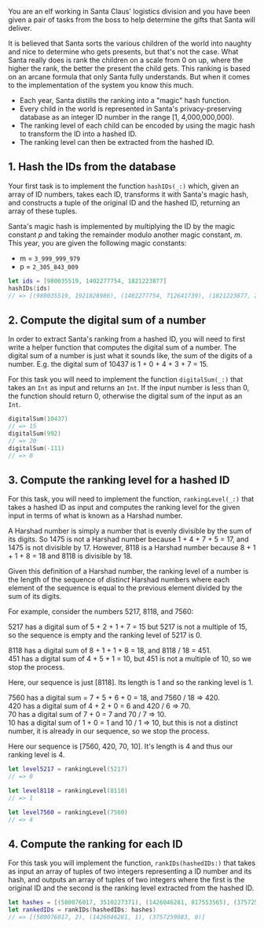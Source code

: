 You are an elf working in Santa Claus' logistics division and you have been given a pair of tasks from the boss to help determine the gifts that Santa will deliver.

It is believed that Santa sorts the various children of the world into naughty and nice to determine who gets presents, but that's not the case. What Santa really does is rank the children on a scale from 0 on up, where the higher the rank, the better the present the child gets. This ranking is based on an arcane formula that only Santa fully understands. But when it comes to the implementation of the system you know this much.

- Each year, Santa distills the ranking into a "magic" hash function.
- Every child in the world is represented in Santa's privacy-preserving database as an integer ID number in the range [1, 4,000,000,000).
- The ranking level of each child can be encoded by using the magic hash to transform the ID into a hashed ID.
- The ranking level can then be extracted from the hashed ID.

## 1. Hash the IDs from the database

Your first task is to implement the function `hashIDs(_:)` which, given an array of ID numbers, takes each ID, transforms it with Santa's magic hash, and constructs a tuple of the original ID and the hashed ID, returning an array of these tuples.

Santa's magic hash is implemented by multiplying the ID by the magic constant _p_ and taking the remainder modulo another magic constant, _m_. This year, you are given the following magic constants:

- m = `3_999_999_979`
- p = `2_305_843_009`

```swift
let ids = [980035519, 1402277754, 1821223877]
hashIDs(ids)
// => [(980035519, 1921828986), (1402277754, 712641739), (1821223877, 2651471804)]
```

## 2. Compute the digital sum of a number

In order to extract Santa's ranking from a hashed ID, you will need to first write a helper function that computes the digital sum of a number. The digital sum of a number is just what it sounds like, the sum of the digits of a number. E.g. the digital sum of 10437 is 1 + 0 + 4 + 3 + 7 = 15.

For this task you will need to implement the function `digitalSum(_:)` that takes an `Int` as input and returns an `Int`. If the input number is less than 0, the function should return 0, otherwise the digital sum of the input as an `Int`.

```swift
digitalSum(10437)
// => 15
digitalSum(992)
// => 20
digitalSum(-111)
// => 0
```

## 3. Compute the ranking level for a hashed ID

For this task, you will need to implement the function, `rankingLevel(_:)` that takes a hashed ID as input and computes the ranking level for the given input in terms of what is known as a Harshad number.

A Harshad number is simply a number that is evenly divisible by the sum of its digits. So 1475 is not a Harshad number because 1 + 4 + 7 + 5 = 17, and 1475 is not divisible by 17. However, 8118 is a Harshad number because 8 + 1 + 1 + 8 = 18 and 8118 is divisible by 18.

Given this definition of a Harshad number, the ranking level of a number is the length of the sequence of _distinct_ Harshad numbers where each element of the sequence is equal to the previous element divided by the sum of its digits.

For example, consider the numbers 5217, 8118, and 7560:

5217 has a digital sum of 5 + 2 + 1 + 7 = 15 but 5217 is not a multiple of 15, so the sequence is empty and the ranking level of 5217 is 0.

8118 has a digital sum of 8 + 1 + 1 + 8 = 18, and 8118 / 18 = 451.  
451 has a digital sum of 4 + 5 + 1 = 10, but 451 is not a multiple of 10, so we stop the process.

Here, our sequence is just [8118]. Its length is 1 and so the ranking level is 1.

7560 has a digital sum = 7 + 5 + 6 + 0 = 18, and 7560 / 18 => 420.  
420 has a digital sum of 4 + 2 + 0 = 6 and 420 / 6 => 70.  
70 has a digital sum of 7 + 0 = 7 and 70 / 7 => 10.  
10 has a digital sum of 1 + 0 = 1 and 10 / 1 => 10, but this is not a distinct number, it is already in our sequence, so we stop the process.

Here our sequence is [7560, 420, 70, 10]. It's length is 4 and thus our ranking level is 4.

```swift
let level5217 = rankingLevel(5217)
// => 0

let level8118 = rankingLevel(8118)
// => 1

let level7560 = rankingLevel(7560)
// => 4
```

## 4. Compute the ranking for each ID

For this task you will implement the function, `rankIDs(hashedIDs:)` that takes as input an array of tuples of two integers representing a ID number and its hash, and outputs an array of tuples of two integers where the first is the original ID and the second is the ranking level extracted from the hashed ID.

```swift
let hashes = [(580076017, 3510227371), (1426046281, 817553565), (3757259083, 3021461315)]
let rankedIDs = rankIDs(hashedIDs: hashes)
// => [(580076017, 2), (1426046281, 1), (3757259083, 0)]
```
